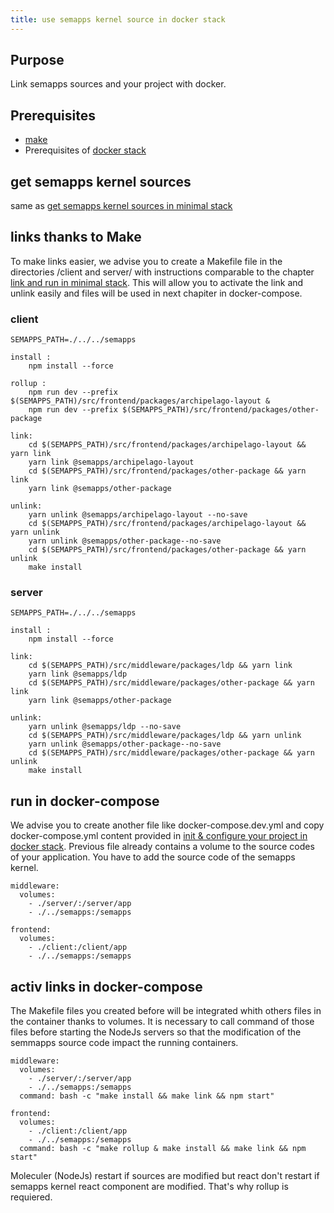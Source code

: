 ```yaml
---
title: use semapps kernel source in docker stack
---
```


## Purpose

Link semapps sources and your project with docker.

## Prerequisites

- [make](https://fr.wikipedia.org/wiki/Make)
- Prerequisites of [docker stack](./init_docker#prerequisites)

## get semapps kernel sources

same as [get semapps kernel sources in minimal stack](./kernel_minimal#get-semapps-kernel-sources)

## links thanks to Make
To make links easier, we advise you to create a Makefile file in the directories /client and server/ with instructions comparable to the chapter [link and run in minimal stack](./kernel_minimal#link-and-run). This will allow you to activate the link and unlink easily and files will be used in next chapiter in docker-compose.

### client
```
SEMAPPS_PATH=./../../semapps

install :
	npm install --force

rollup :
	npm run dev --prefix $(SEMAPPS_PATH)/src/frontend/packages/archipelago-layout &
	npm run dev --prefix $(SEMAPPS_PATH)/src/frontend/packages/other-package

link:
	cd $(SEMAPPS_PATH)/src/frontend/packages/archipelago-layout && yarn link
	yarn link @semapps/archipelago-layout
	cd $(SEMAPPS_PATH)/src/frontend/packages/other-package && yarn link
	yarn link @semapps/other-package

unlink:
	yarn unlink @semapps/archipelago-layout --no-save
	cd $(SEMAPPS_PATH)/src/frontend/packages/archipelago-layout && yarn unlink
	yarn unlink @semapps/other-package--no-save
	cd $(SEMAPPS_PATH)/src/frontend/packages/other-package && yarn unlink
	make install
```

### server
```
SEMAPPS_PATH=./../../semapps

install :
	npm install --force

link:
	cd $(SEMAPPS_PATH)/src/middleware/packages/ldp && yarn link
	yarn link @semapps/ldp
	cd $(SEMAPPS_PATH)/src/middleware/packages/other-package && yarn link
	yarn link @semapps/other-package

unlink:
	yarn unlink @semapps/ldp --no-save
	cd $(SEMAPPS_PATH)/src/middleware/packages/ldp && yarn unlink
	yarn unlink @semapps/other-package--no-save
	cd $(SEMAPPS_PATH)/src/middleware/packages/other-package && yarn unlink
	make install
```
## run in docker-compose

We advise you to create another file like docker-compose.dev.yml and copy docker-compose.yml content provided in [init & configure your project in docker stack](./init_kernel). Previous file already contains a volume to the source codes of your application. You have to add the source code of the semapps kernel.

```
middleware:
  volumes:
    - ./server/:/server/app
    - ./../semapps:/semapps
```
```
frontend:
  volumes:
    - ./client:/client/app
    - ./../semapps:/semapps
```

## activ links in docker-compose

The Makefile files you created before will be integrated whith others files in the container thanks to volumes. It is necessary to call command of those files before starting the NodeJs servers so that the modification of the semmapps source code impact the running containers.
```
middleware:
  volumes:
    - ./server/:/server/app
    - ./../semapps:/semapps
  command: bash -c "make install && make link && npm start"
```
```
frontend:
  volumes:
    - ./client:/client/app
    - ./../semapps:/semapps
  command: bash -c "make rollup & make install && make link && npm start"
```
Moleculer (NodeJs) restart if sources are modified but react don't restart if semapps kernel react component are modified. That's why rollup is requiered.
